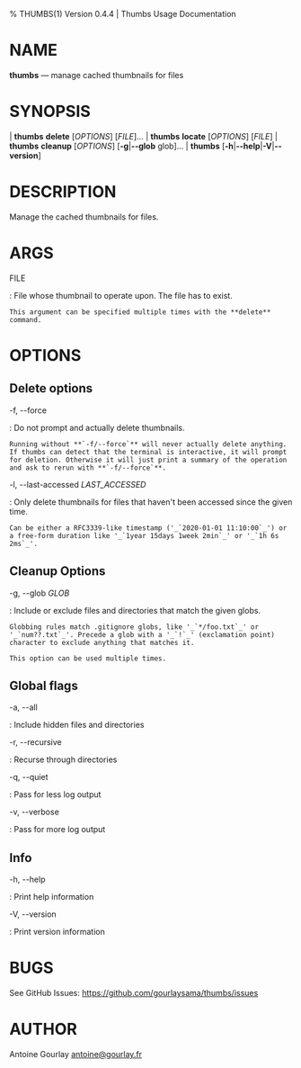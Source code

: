 % THUMBS(1) Version 0.4.4 | Thumbs Usage Documentation

NAME
====

**thumbs** — manage cached thumbnails for files

SYNOPSIS
========

| **thumbs** **delete** \[_OPTIONS_] \[_FILE_]...
| **thumbs** **locate** \[_OPTIONS_] \[_FILE_]
| **thumbs** **cleanup** \[_OPTIONS_] \[**-g**|**\--glob** glob]...
| **thumbs** \[**-h**|**\--help**|**-V**|**\--version**]

DESCRIPTION
===========

Manage the cached thumbnails for files.

ARGS
====

FILE

:   File whose thumbnail to operate upon. The file has to exist.

    This argument can be specified multiple times with the **delete** command.

OPTIONS
=======

Delete options
-------------

-f, \--force

:   Do not prompt and actually delete thumbnails.

    Running without **`-f/--force`** will never actually delete anything. If thumbs can detect that the terminal is interactive, it will prompt for deletion. Otherwise it will just print a summary of the operation and ask to rerun with **`-f/--force`**.

-l, \--last-accessed _LAST\_ACCESSED_

:   Only delete thumbnails for files that haven't been accessed since the given time.

    Can be either a RFC3339-like timestamp ('_`2020-01-01 11:10:00`_') or a free-form duration like '_`1year 15days 1week 2min`_' or '_`1h 6s 2ms`_'.

Cleanup Options
-----

-g, \--glob _GLOB_

:   Include or exclude files and directories that match the given globs.

    Globbing rules match .gitignore globs, like '_`*/foo.txt`_' or '_`num??.txt`_'. Precede a glob with a '_`!`_' (exclamation point) character to exclude anything that matches it.

    This option can be used multiple times. 

Global flags
------------

-a, \--all

:   Include hidden files and directories

-r, \--recursive

:   Recurse through directories

-q, \--quiet

:   Pass for less log output

-v, \--verbose

:   Pass for more log output

Info
----

-h, \--help

:   Print help information

-V, \--version

:   Print version information

BUGS
====

See GitHub Issues: <https://github.com/gourlaysama/thumbs/issues>

AUTHOR
======

Antoine Gourlay <antoine@gourlay.fr>
